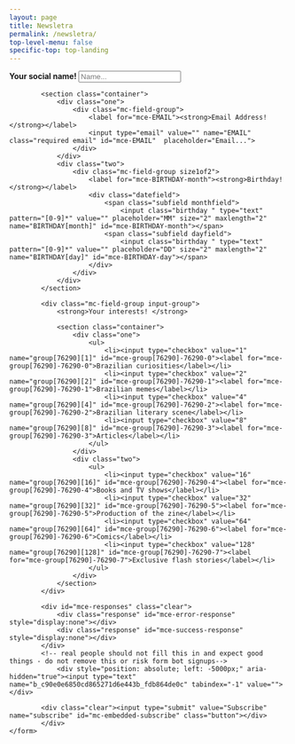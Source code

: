 ```yaml
---
layout: page
title: Newsletra
permalink: /newsletra/
top-level-menu: false
specific-top: top-landing
---
```


<!-- Begin Mailchimp Signup Form -->

<div id="mc_embed_signup">
	<form action="https://eitamagazine.us2.list-manage.com/subscribe/post?u=c90e0e6850cd865271d6e443b&amp;id=fdb864de0c" method="post" id="mc-embedded-subscribe-form" name="mc-embedded-subscribe-form" class="validate" target="" novalidate>
		<div id="mc_embed_signup_scroll">
			<div class="mc-field-group">
				<label for="mce-FNAME"><strong>Your social name!</strong></label>
				<input type="text" value="" name="FNAME" class="" id="mce-FNAME" placeholder="Name..."> 
			</div>

			<section class="container">
				<div class="one">
					<div class="mc-field-group">
						<label for="mce-EMAIL"><strong>Email Address!</strong></label>
						<input type="email" value="" name="EMAIL" class="required email" id="mce-EMAIL"  placeholder="Email...">
					</div>
				</div>
			  	<div class="two">
			  		<div class="mc-field-group size1of2">
						<label for="mce-BIRTHDAY-month"><strong>Birthday!</strong></label>
						<div class="datefield">
							<span class="subfield monthfield">
								<input class="birthday " type="text" pattern="[0-9]*" value="" placeholder="MM" size="2" maxlength="2" name="BIRTHDAY[month]" id="mce-BIRTHDAY-month"></span>
							<span class="subfield dayfield">
								<input class="birthday " type="text" pattern="[0-9]*" value="" placeholder="DD" size="2" maxlength="2" name="BIRTHDAY[day]" id="mce-BIRTHDAY-day"></span> 
						</div>
					</div>
				</div>
			</section>

			<div class="mc-field-group input-group">
				<strong>Your interests! </strong>
		      
				<section class="container">
			  		<div class="one">
						<ul>
							<li><input type="checkbox" value="1" name="group[76290][1]" id="mce-group[76290]-76290-0"><label for="mce-group[76290]-76290-0">Brazilian curiosities</label></li>
							<li><input type="checkbox" value="2" name="group[76290][2]" id="mce-group[76290]-76290-1"><label for="mce-group[76290]-76290-1">Brazilian memes</label></li>
							<li><input type="checkbox" value="4" name="group[76290][4]" id="mce-group[76290]-76290-2"><label for="mce-group[76290]-76290-2">Brazilian literary scene</label></li>
							<li><input type="checkbox" value="8" name="group[76290][8]" id="mce-group[76290]-76290-3"><label for="mce-group[76290]-76290-3">Articles</label></li>
						</ul>
			  		</div>
			  		<div class="two">
						<ul>
							<li><input type="checkbox" value="16" name="group[76290][16]" id="mce-group[76290]-76290-4"><label for="mce-group[76290]-76290-4">Books and TV shows</label></li>
							<li><input type="checkbox" value="32" name="group[76290][32]" id="mce-group[76290]-76290-5"><label for="mce-group[76290]-76290-5">Production of the zine</label></li>
							<li><input type="checkbox" value="64" name="group[76290][64]" id="mce-group[76290]-76290-6"><label for="mce-group[76290]-76290-6">Comics</label></li>
							<li><input type="checkbox" value="128" name="group[76290][128]" id="mce-group[76290]-76290-7"><label for="mce-group[76290]-76290-7">Exclusive flash stories</label></li>
						</ul>
					</div>
				</section>
			</div>

			<div id="mce-responses" class="clear">
				<div class="response" id="mce-error-response" style="display:none"></div>
				<div class="response" id="mce-success-response" style="display:none"></div>
			</div>    
			<!-- real people should not fill this in and expect good things - do not remove this or risk form bot signups-->
		    	<div style="position: absolute; left: -5000px;" aria-hidden="true"><input type="text" name="b_c90e0e6850cd865271d6e443b_fdb864de0c" tabindex="-1" value=""></div>
		    
			<div class="clear"><input type="submit" value="Subscribe" name="subscribe" id="mc-embedded-subscribe" class="button"></div>
    		</div>
	</form>
</div>

<!--End mc_embed_signup-->

